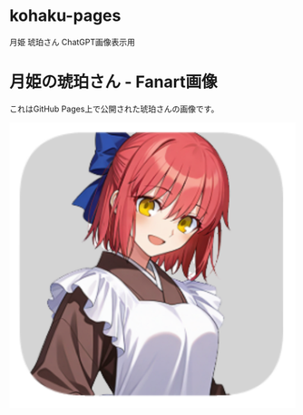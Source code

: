 # kohaku-pages
月姫 琥珀さん ChatGPT画像表示用
<!DOCTYPE html>
<html lang="ja">
<head>
  <meta charset="UTF-8">
  <meta name="description" content="月姫のキャラクター琥珀さんの考察用画像k00.pngを表示するページです。">
</head>
<body>
  <h1>月姫の琥珀さん - Fanart画像</h1>
  <p>これはGitHub Pages上で公開された琥珀さんの画像です。</p>
  <img src="k00.png" alt="月姫 琥珀さん fanart" width="600">
</body>
</html>
